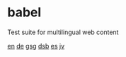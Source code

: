 # babel
Test suite for multilingual web content

<a href="lang/en.html">en</a>
<a href="lang/de.html">de</a>
<a href="lang/gsg.html">gsg</a>
<a href="lang/dsb.html">dsb</a>
<a href="lang/es.html">es</a>
<a href="lang/jv.html">jv</a>
